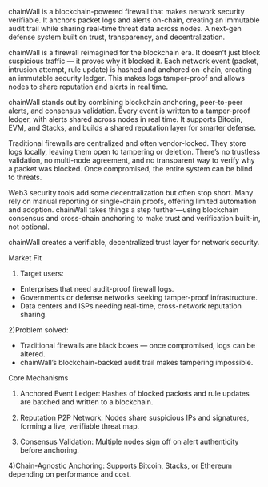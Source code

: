 chainWall is a blockchain-powered firewall that makes network security verifiable. It anchors packet logs and alerts on-chain, creating an immutable audit trail while sharing real-time threat data across nodes. A next-gen defense system built on trust, transparency, and decentralization.

chainWall is a firewall reimagined for the blockchain era.
It doesn’t just block suspicious traffic — it proves why it blocked it.
Each network event (packet, intrusion attempt, rule update) is hashed and anchored on-chain, creating an immutable security ledger.
This makes logs tamper-proof and allows nodes to share reputation and alerts in real time.

chainWall stands out by combining blockchain anchoring, peer-to-peer alerts, and consensus validation. Every event is written to a tamper-proof ledger, with alerts shared across nodes in real time. It supports Bitcoin, EVM, and Stacks, and builds a shared reputation layer for smarter defense.

Traditional firewalls are centralized and often vendor-locked. They store logs locally, leaving them open to tampering or deletion. There’s no trustless validation, no multi-node agreement, and no transparent way to verify why a packet was blocked. Once compromised, the entire system can be blind to threats.

Web3 security tools add some decentralization but often stop short. Many rely on manual reporting or single-chain proofs, offering limited automation and adoption. chainWall takes things a step further—using blockchain consensus and cross-chain anchoring to make trust and verification built-in, not optional.

chainWall creates a verifiable, decentralized trust layer for network security.


Market Fit
1) Target users:
- Enterprises that need audit-proof firewall logs.
- Governments or defense networks seeking tamper-proof infrastructure.
- Data centers and ISPs needing real-time, cross-network reputation sharing.

2)Problem solved:
- Traditional firewalls are black boxes — once compromised, logs can be altered.
- chainWall’s blockchain-backed audit trail makes tampering impossible.


Core Mechanisms
1) Anchored Event Ledger:
Hashes of blocked packets and rule updates are batched and written to a blockchain.

2) Reputation P2P Network:
Nodes share suspicious IPs and signatures, forming a live, verifiable threat map.

3) Consensus Validation:
Multiple nodes sign off on alert authenticity before anchoring.

4)Chain-Agnostic Anchoring:
Supports Bitcoin, Stacks, or Ethereum depending on performance and cost.









